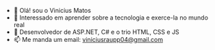 - 👋 Olá! sou o Vinicius Matos
- 👀 Interessado em aprender sobre a tecnologia e exerce-la no mundo real
- 🌱 Desenvolvedor de ASP.NET, C# e o trio HTML, CSS e JS 
- 📫 Me manda um email: viniciusraupp04@gmail.com

<!---
ViniciusMatox/ViniciusMatox is a ✨ special ✨ repository because its `README.md` (this file) appears on your GitHub profile.
You can click the Preview link to take a look at your changes.
--->
